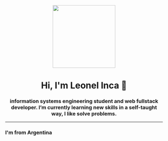 <div align='center'>
    <img src='https://media.giphy.com/media/scZPhLqaVOM1qG4lT9/giphy.gif' width='200'/>
    <h1>Hi, I'm Leonel Inca 👋</h1>
    <h3>information systems engineering student and web fullstack developer. I’m currently learning new skills in a self-taught way, I like solve problems. </h3>
</div   >

---
### I'm from Argentina 
<!--
**incaleonel/incaleonel** is a ✨ _special_ ✨ repository because its `README.md` (this file) appears on your GitHub profile.

Here are some ideas to get you started:

- 🔭 I’m currently working on ...
- 🌱 I’m currently learning ...
- 👯 I’m looking to collaborate on ...
- 🤔 I’m looking for help with ...
- 💬 Ask me about ...
- 📫 How to reach me: ...
- 😄 Pronouns: ...
- ⚡ Fun fact: ...
-->
